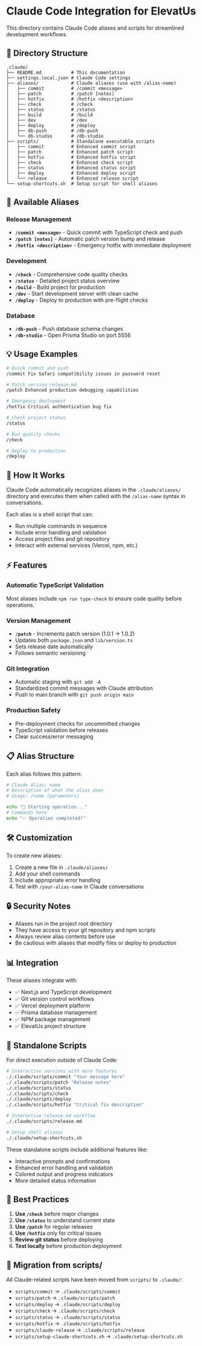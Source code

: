 # Claude Code Integration for ElevatUs

This directory contains Claude Code aliases and scripts for streamlined development workflows.

## 📁 Directory Structure

```
.claude/
├── README.md           # This documentation
├── settings.local.json # Claude Code settings
├── aliases/            # Claude aliases (use with /alias-name)
│   ├── commit          # /commit <message>
│   ├── patch           # /patch [notes]
│   ├── hotfix          # /hotfix <description>
│   ├── check           # /check
│   ├── status          # /status
│   ├── build           # /build
│   ├── dev             # /dev
│   ├── deploy          # /deploy
│   ├── db-push         # /db-push
│   └── db-studio       # /db-studio
├── scripts/            # Standalone executable scripts
│   ├── commit          # Enhanced commit script
│   ├── patch           # Enhanced patch script  
│   ├── hotfix          # Enhanced hotfix script
│   ├── check           # Enhanced check script
│   ├── status          # Enhanced status script
│   ├── deploy          # Enhanced deploy script
│   └── release         # Enhanced release script
└── setup-shortcuts.sh  # Setup script for shell aliases
```

## 🚀 Available Aliases

### Release Management
- **`/commit <message>`** - Quick commit with TypeScript check and push
- **`/patch [notes]`** - Automatic patch version bump and release  
- **`/hotfix <description>`** - Emergency hotfix with immediate deployment

### Development
- **`/check`** - Comprehensive code quality checks
- **`/status`** - Detailed project status overview
- **`/build`** - Build project for production
- **`/dev`** - Start development server with clean cache
- **`/deploy`** - Deploy to production with pre-flight checks

### Database
- **`/db-push`** - Push database schema changes
- **`/db-studio`** - Open Prisma Studio on port 5556

## 💡 Usage Examples

```bash
# Quick commit and push
/commit Fix Safari compatibility issues in password reset

# Patch version release.md  
/patch Enhanced production debugging capabilities

# Emergency deployment
/hotfix Critical authentication bug fix

# Check project status
/status

# Run quality checks
/check

# Deploy to production
/deploy
```

## 🔧 How It Works

Claude Code automatically recognizes aliases in the `.claude/aliases/` directory and executes them when called with the `/alias-name` syntax in conversations.

Each alias is a shell script that can:
- Run multiple commands in sequence
- Include error handling and validation
- Access project files and git repository
- Interact with external services (Vercel, npm, etc.)

## ⚡ Features

### Automatic TypeScript Validation
Most aliases include `npm run type-check` to ensure code quality before operations.

### Version Management
- **`/patch`** - Increments patch version (1.0.1 → 1.0.2)
- Updates both `package.json` and `lib/version.ts`
- Sets release date automatically
- Follows semantic versioning

### Git Integration
- Automatic staging with `git add -A`
- Standardized commit messages with Claude attribution
- Push to main branch with `git push origin main`

### Production Safety
- Pre-deployment checks for uncommitted changes
- TypeScript validation before releases
- Clear success/error messaging

## 📋 Alias Structure

Each alias follows this pattern:
```bash
# Claude Alias: name
# Description of what the alias does
# Usage: /name [parameters]

echo "🚀 Starting operation..."
# Commands here
echo "✅ Operation completed!"
```

## 🛠️ Customization

To create new aliases:

1. Create a new file in `.claude/aliases/`
2. Add your shell commands
3. Include appropriate error handling
4. Test with `/your-alias-name` in Claude conversations

## 🔒 Security Notes

- Aliases run in the project root directory
- They have access to your git repository and npm scripts
- Always review alias contents before use
- Be cautious with aliases that modify files or deploy to production

## 📊 Integration

These aliases integrate with:
- ✅ Next.js and TypeScript development
- ✅ Git version control workflows  
- ✅ Vercel deployment platform
- ✅ Prisma database management
- ✅ NPM package management
- ✅ ElevatUs project structure

## 📜 Standalone Scripts

For direct execution outside of Claude Code:

```bash
# Interactive versions with more features
./.claude/scripts/commit "Your message here"
./.claude/scripts/patch "Release notes"
./.claude/scripts/status
./.claude/scripts/check
./.claude/scripts/deploy
./.claude/scripts/hotfix "Critical fix description"

# Interactive release.md workflow
./.claude/scripts/release.md

# Setup shell aliases
./.claude/setup-shortcuts.sh
```

These standalone scripts include additional features like:
- Interactive prompts and confirmations
- Enhanced error handling and validation
- Colored output and progress indicators
- More detailed status information

## 🎯 Best Practices

1. **Use `/check`** before major changes
2. **Use `/status`** to understand current state
3. **Use `/patch`** for regular releases
4. **Use `/hotfix`** only for critical issues
5. **Review git status** before deploying
6. **Test locally** before production deployment

## 🔄 Migration from scripts/

All Claude-related scripts have been moved from `scripts/` to `.claude/`:
- `scripts/commit` → `.claude/scripts/commit`
- `scripts/patch` → `.claude/scripts/patch`
- `scripts/deploy` → `.claude/scripts/deploy`
- `scripts/check` → `.claude/scripts/check`
- `scripts/status` → `.claude/scripts/status`
- `scripts/hotfix` → `.claude/scripts/hotfix`
- `scripts/claude-release` → `.claude/scripts/release`
- `scripts/setup-claude-shortcuts.sh` → `.claude/setup-shortcuts.sh`
